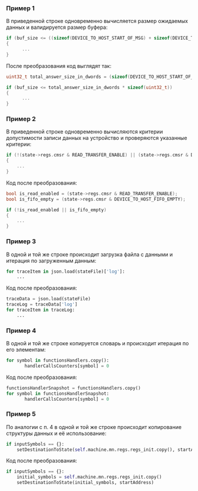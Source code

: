 ### Пример 1

В приведенной строке одновременно вычисляется размер ожидаемых данных и валидируется размер буфера: 
```C
if (buf_size <= ((sizeof(DEVICE_TO_HOST_START_OF_MSG) + sizeof(DEVICE_TO_HOST_END_OF_MSG)) / sizeof(uint32_t) + answer_size_in_dwords) * sizeof(uint32_t))
{
	  ...
}
```
После преобразования код выглядят так: 
```C
uint32_t total_answer_size_in_dwords = (sizeof(DEVICE_TO_HOST_START_OF_MSG) + sizeof(DEVICE_TO_HOST_END_OF_MSG)) / sizeof(uint32_t) + answer_size_in_dwords;

if (buf_size <= total_answer_size_in_dwords * sizeof(uint32_t))
{
	  ...
}
```

### Пример 2
В приведенной строке одновременно вычисляются критерии допустимости записи данных на устройство и проверяются указанные критерии: 
```C
if (!(state->regs.cmsr & READ_TRANSFER_ENABLE) || (state->regs.cmsr & DEVICE_TO_HOST_FIFO_EMPTY))
{
	...
}
```
Код после преобразования: 
```C
bool is_read_enabled = (state->regs.cmsr & READ_TRANSFER_ENABLE);
bool is_fifo_empty = (state->regs.cmsr & DEVICE_TO_HOST_FIFO_EMPTY);

if (!is_read_enabled || is_fifo_empty)
{
	...
}
```

### Пример 3
В одной и той же строке происходит загрузка файла с данными и итерация по загруженным данным:
```python
for traceItem in json.load(stateFile)['log']:
	...
```

Код после преобразования: 
```python
traceData = json.load(stateFile)
traceLog = traceData['log']
for traceItem in traceLog:
	...
```

### Пример 4
В одной и той же строке копируется словарь и происходит итерация по его элементам: 
```python
for symbol in functionsHandlers.copy():
       handlerCallsCounters[symbol] = 0

```
Код после преобразования:
```python
functionsHandlerSnapshot = functionsHandlers.copy()
for symbol in functionsHandlerSnapshot:
       handlerCallsCounters[symbol] = 0
```

### Пример 5
По аналогии с п. 4 в одной и той же строке происходит копирование структуры данных и её использование: 
```python
if inputSymbols == {}:
	setDestinationToState(self.machine.mn.regs.regs_init.copy(), startAddress)
```

Код после преобразования:
```python
if inputSymbols == {}:
	initial_symbols = self.machine.mn.regs.regs_init.copy()
	setDestinationToState(initial_symbols, startAddress)
```
